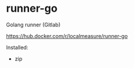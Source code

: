# runner-go
Golang runner (Gitlab)

https://hub.docker.com/r/localmeasure/runner-go

Installed:
- zip
